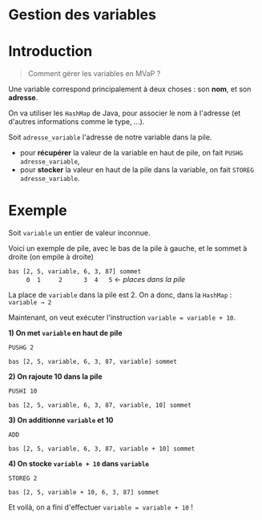 # Gestion des variables

# Introduction
> Comment gérer les variables en MVaP ?

Une variable correspond principalement à deux choses : son **nom**, et son **adresse**.

On va utiliser les `HashMap` de Java, pour associer le nom à l'adresse (et d'autres informations comme le type, ...).

Soit `adresse_variable` l'adresse de notre variable dans la pile.
- pour **récupérer** la valeur de la variable en haut de pile, on fait `PUSHG adresse_variable`,
- pour **stocker** la valeur en haut de la pile dans la variable, on fait `STOREG adresse_variable`.

# Exemple

Soit `variable` un entier de valeur inconnue.

Voici un exemple de pile, avec le bas de la pile à gauche, et le sommet à droite (on empile à droite)

`bas [2, 5, variable, 6, 3, 87] sommet`  
`     0  1     2      3  4   5` ← *places dans la pile*
 
La place de `variable` dans la pile est 2.
On a donc, dans la `HashMap` : `variable → 2`

Maintenant, on veut exécuter l'instruction `variable = variable + 10`.

**1) On met `variable` en haut de pile**

  `PUSHG 2`

  `bas [2, 5, variable, 6, 3, 87, variable] sommet`

**2) On rajoute 10 dans la pile**

  `PUSHI 10`
  
  `bas [2, 5, variable, 6, 3, 87, variable, 10] sommet`
    
**3) On additionne `variable` et 10**

  `ADD`
  
  `bas [2, 5, variable, 6, 3, 87, variable + 10] sommet`

**4) On stocke `variable + 10` dans `variable`**

  `STOREG 2`
  
  `bas [2, 5, variable + 10, 6, 3, 87] sommet`
  
Et voilà, on a fini d'effectuer `variable = variable + 10` !
